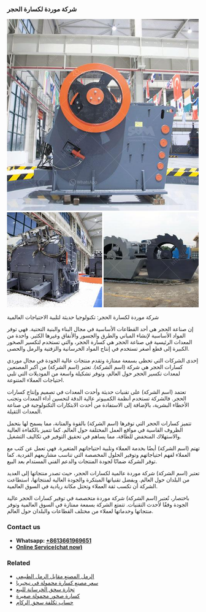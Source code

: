 <h3>شركة موردة لكسارة الحجر</h3><img src='1701852414.jpg' alt=''><p>شركة موردة لكسارة الحجر: تكنولوجيا حديثة لتلبية الاحتياجات العالمية</p><p>إن صناعة الحجر هي أحد القطاعات الأساسية في مجال البناء والبنية التحتية. فهي توفر المواد الأساسية لإنشاء المباني والطرق والجسور والأنفاق وغيرها الكثير. واحدة من المعدات الرئيسية في صناعة الحجر هي كسارة الحجر، والتي تستخدم لتكسير الصخور الكبيرة إلى قطع أصغر تستخدم في إنتاج المواد الخرسانية والزفتية والرمل والحصى.</p><p>إحدى الشركات التي تحظى بسمعة ممتازة وتقدم منتجات عالية الجودة في مجال موردي كسارات الحجر هي شركة (اسم الشركة). تعتبر (اسم الشركة) من أكبر المصنعين لمعدات تكسير الحجر حول العالم، وتوفر تشكيلة واسعة من الموديلات التي تلبي احتياجات العملاء المتنوعة.</p><p>تعتمد (اسم الشركة) على تقنيات حديثة وأحدث المعدات في تصميم وإنتاج كسارات الحجر. فالشركة تستخدم أنظمة الكمبيوتر عالية الدقة لتحسين أداء المعدات وتجنب الأخطاء البشرية، بالإضافة إلى الاستفادة من أحدث الابتكارات التكنولوجية في صناعة المعدات الثقيلة.</p><p>تتميز كسارات الحجر التي توفرها (اسم الشركة) بالقوة والمتانة، مما يسمح لها بتحمل الظروف القاسية في مواقع العمل المختلفة حول العالم. كما تتميز بالكفاءة العالية والاستهلاك المنخفض للطاقة، مما يساهم في تحقيق التوفير في تكاليف التشغيل.</p><p>تهتم (اسم الشركة) أيضًا بخدمة العملاء وتلبية احتياجاتهم المتغيرة. فهي تعمل عن كثب مع العملاء لفهم احتياجاتهم وتوفير الحلول المخصصة التي تناسب مشاريعهم الفردية. كما توفر الشركة ضمانًا لجودة المنتجات والدعم الفني المستدام بعد البيع.</p><p>تعتبر (اسم الشركة) شركة موردة عالمية لكسارات الحجر، حيث تصدر منتجاتها إلى العديد من البلدان حول العالم. وبفضل تقنياتها المبتكرة والجودة العالية لمنتجاتها، استطاعت الشركة أن تكسب ثقة العملاء وتحتل مكانة ريادية في السوق العالمية.</p><p>باختصار، تُعتبر (اسم الشركة) شركة موردة متخصصة في توفير كسارات الحجر عالية الجودة وفقًا لأحدث التقنيات. تتمتع الشركة بسمعة ممتازة في السوق العالمية وتوفر منتجاتها وخدماتها لعملاء من مختلف القطاعات والبلدان حول العالم.</p><h3>Contact us</h3><ul><li><strong>Whatsapp:&nbsp;<a href="https://wa.me/8613661969651">+8613661969651</a></strong></li><li><a href="https://swt.shibang-china.com/?git&amp;zhl&amp;شركة موردة لكسارة الحجر"><strong>Online Service(chat now)</strong></a></li></ul><h3>Related</h3><ul><li><a href='الرمل المصنع مقابل الرمل الطبيعي.md'>الرمل المصنع مقابل الرمل الطبيعي</a></li><li><a href='سعر مصنع كسارة محمولة في نيجيريا.md'>سعر مصنع كسارة محمولة في نيجيريا</a></li><li><a href='تجارة سحق الخرسانة للبيع.md'>تجارة سحق الخرسانة للبيع</a></li><li><a href='كسارة صخور محمولة صغيرة.md'>كسارة صخور محمولة صغيرة</a></li><li><a href='حساب تكلفة سحق الركام.md'>حساب تكلفة سحق الركام</a></li></ul>
